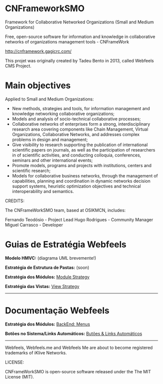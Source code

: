 CNFrameworkSMO
==============

Framework for Collaborative Networked Organizations (Small and Medium Organizations)

Free, open-source software for information and knowledge in collaborative networks of organizations management tools - CNFrameWork

http://cnframework.gagicrc.com/

This projet was originally created by Tadeu Bento in 2013, called Webfeels CMS Project.


Main objectives
===============
Applied to Small and Medium Organizations:

- New methods, strategies and tools, for information management and knowledge networking collaborative organizations; 
- Models and analysis of socio-technical collaborative processes; 
- Collaborative networks of enterprises form a strong, interdisciplinary research area covering components like Chain Management, Virtual Organizations, Collaborative Networks, and addresses complex problems in design and management; 
- Give visibility to research supporting the publication of international scientific papers on journals, as well as the participation of researchers in of scientific activities, and conducting colloquia, conferences, seminars and other international events; 
- Promote models, programs and projects with institutions, centers and scientific research;
- Models for collaborative business networks, through the management of capabilities, planning and coordination in dynamic networks decision support systems, heuristic optimization objectives and technical interoperability and semantics.

CREDITS:

The CNFrameWorkSMO team, based at OSIKMCN, includes:

Fernando Teodósio - Project Lead
Hugo Rodrigues - Community Manager
Miguel Carrasco - Developer

# Guias de Estratégia Webfeels #

**Modelo HMVC:** (diagrama UML brevemente!)

**Estratégia de Estrutura de Pastas:** (soon)

**Estratégia dos Módulos:** [Module Strategy](https://bitbucket.org/TCB13/webfeels/wiki/Module%20Strategy)

**Estratégia das Vistas:** [View Strategy](https://bitbucket.org/TCB13/webfeels/wiki/Estrat%C3%A9gia%20das%20Vistas)

---

# Documentação Webfeels #

**Estratégia dos Módulos:** [BackEnd: Menus](https://bitbucket.org/TCB13/webfeels/wiki/BackEnd:%20Estrutura%20Menus)

**Botões no Sistema/Links Automáticos:** [Butões & Links Automáticos](https://bitbucket.org/TCB13/webfeels/wiki/Botões%20no%20Site)

---
Webfeels, Webfeels.me and Webfeels Me are about to become registered trademarks of iKlive Networks.


LICENSE:

CNFrameWorkSMO is open-source software released under the The MIT License (MIT).
